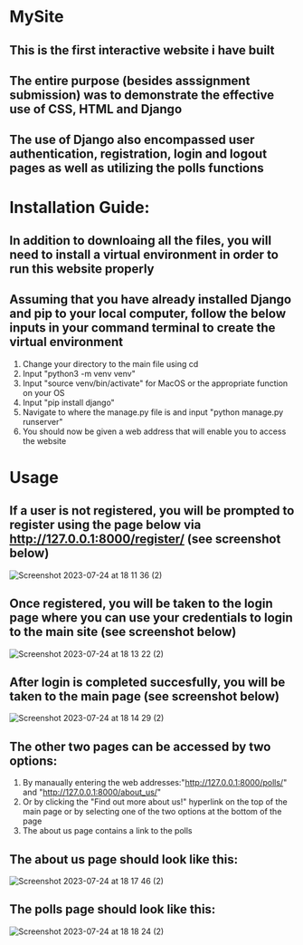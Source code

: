 # MySite
## This is the first interactive website i have built

## The entire purpose (besides asssignment submission) was to demonstrate the effective use of CSS, HTML and Django 
## The use of Django also encompassed user authentication, registration, login and logout pages as well as utilizing the polls functions


# Installation Guide:
## In addition to downloaing all the files, you will need to install a virtual environment in order to run this website properly
## Assuming that you have already installed Django and pip to your local computer, follow the below inputs in your command terminal to create the virtual environment 
1. Change your directory to the main file using cd
2. Input "python3 -m venv venv"
3. Input "source venv/bin/activate" for MacOS or the appropriate function on your OS
4. Input "pip install django"
5. Navigate to where the manage.py file is and input "python manage.py runserver"
6. You should now be given a web address that will enable you to access the website

# Usage
## If a user is not registered, you will be prompted to register using the page below via http://127.0.0.1:8000/register/ (see screenshot below)
![Screenshot 2023-07-24 at 18 11 36 (2)](https://github.com/kaemonpillay/MySite/assets/139888793/e82f6cef-0e80-4cfd-9cb5-0d8448f882c2)

## Once registered, you will be taken to the login page where you can use your credentials to login to the main site (see screenshot below)
![Screenshot 2023-07-24 at 18 13 22 (2)](https://github.com/kaemonpillay/MySite/assets/139888793/643b95ca-5ecf-4861-b37e-76c4ea049418)

## After login is completed succesfully, you will be taken to the main page (see screenshot below)
![Screenshot 2023-07-24 at 18 14 29 (2)](https://github.com/kaemonpillay/MySite/assets/139888793/cc0333a0-3998-46c7-a845-5e5d8bdcecc0)

## The other two pages can be accessed by two options:
1. By manaually entering the web addresses:"http://127.0.0.1:8000/polls/" and "http://127.0.0.1:8000/about_us/"
2. Or by clicking the "Find out more about us!" hyperlink on the top of the main page or by selecting one of the two options at the bottom of the page
3. The about us page contains a link to the polls

## The about us page should look like this:
![Screenshot 2023-07-24 at 18 17 46 (2)](https://github.com/kaemonpillay/MySite/assets/139888793/eb60516e-8d2a-4777-ab88-3d43ddc2300f)

## The polls page should look like this:
![Screenshot 2023-07-24 at 18 18 24 (2)](https://github.com/kaemonpillay/MySite/assets/139888793/6b30feb1-8987-4979-a98e-b04d63bc60d1)





